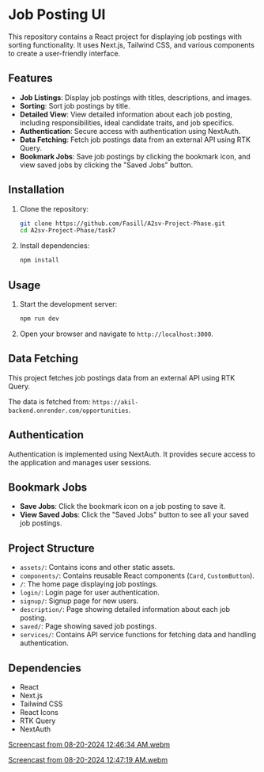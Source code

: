 

# Job Posting UI

This repository contains a React project for displaying job postings with sorting functionality. It uses Next.js, Tailwind CSS, and various components to create a user-friendly interface.

## Features

- **Job Listings**: Display job postings with titles, descriptions, and images.
- **Sorting**: Sort job postings by title.
- **Detailed View**: View detailed information about each job posting, including responsibilities, ideal candidate traits, and job specifics.
- **Authentication**: Secure access with authentication using NextAuth.
- **Data Fetching**: Fetch job postings data from an external API using RTK Query.
- **Bookmark Jobs**: Save job postings by clicking the bookmark icon, and view saved jobs by clicking the "Saved Jobs" button.

## Installation

1. Clone the repository:
   ```bash
   git clone https://github.com/Fasill/A2sv-Project-Phase.git
   cd A2sv-Project-Phase/task7
   ```

2. Install dependencies:
   ```bash
   npm install
   ```

## Usage

1. Start the development server:
   ```bash
   npm run dev
   ```

2. Open your browser and navigate to `http://localhost:3000`.

## Data Fetching

This project fetches job postings data from an external API using RTK Query.

The data is fetched from: `https://akil-backend.onrender.com/opportunities`.

## Authentication

Authentication is implemented using NextAuth. It provides secure access to the application and manages user sessions.

## Bookmark Jobs

- **Save Jobs**: Click the bookmark icon on a job posting to save it.
- **View Saved Jobs**: Click the "Saved Jobs" button to see all your saved job postings.

## Project Structure

- `assets/`: Contains icons and other static assets.
- `components/`: Contains reusable React components (`Card`, `CustomButton`).
- `/`: The home page displaying job postings.
- `login/`: Login page for user authentication.
- `signup/`: Signup page for new users.
- `description/`: Page showing detailed information about each job posting.
- `saved/`: Page showing saved job postings.
- `services/`: Contains API service functions for fetching data and handling authentication.

## Dependencies

- React
- Next.js
- Tailwind CSS
- React Icons
- RTK Query
- NextAuth

[Screencast from 08-20-2024 12:46:34 AM.webm](https://github.com/user-attachments/assets/cb62b2fa-af09-40d7-9aaf-0e27ca366c58)

[Screencast from 08-20-2024 12:47:19 AM.webm](https://github.com/user-attachments/assets/87e32d10-f892-48da-89e1-e3fb66f1d916)
